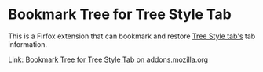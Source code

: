 # Bookmark Tree for Tree Style Tab

This is a Firfox extension that can bookmark and restore [Tree Style tab's](https://addons.mozilla.org/firefox/addon/tree-style-tab/) tab information.

Link: [Bookmark Tree for Tree Style Tab on addons.mozilla.org](https://addons.mozilla.org/firefox/addon/bookmark-tree-for-tst/)
